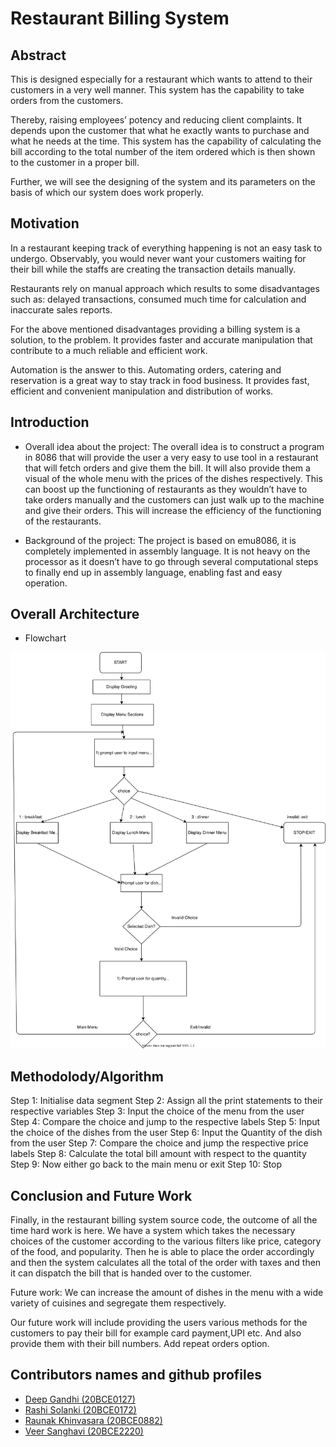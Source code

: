 # Restaurant Billing System

## Abstract
This is designed especially for a restaurant which wants to attend to their customers in a very well manner. This system has the capability to take orders from the customers.

Thereby, raising employees’ potency and reducing client complaints. It depends upon the customer that what he exactly wants to purchase and what he needs at the time. This system has the capability of calculating the bill according to the total number of the item ordered which is then shown to the customer in a proper bill.

Further, we will see the designing of the system and its parameters on the basis of which our system does work properly.

## Motivation
In a restaurant keeping track of everything happening is not an easy task to undergo. Observably, you would never want your customers waiting for their bill while the staffs are creating the transaction details manually.

Restaurants rely on manual approach which results to some disadvantages such as: delayed transactions, consumed much time for calculation and inaccurate sales reports.

For the above mentioned disadvantages providing a billing system is a solution, to the problem. It provides faster and accurate manipulation that contribute to a much reliable and efficient work.

Automation is the answer to this. Automating orders, catering and reservation is a great way to stay track in food business. It provides fast, efficient and convenient manipulation and distribution of works.


## Introduction
- Overall idea about the project: 
The overall idea is to construct a program in 8086 that will provide the user a very easy to use tool in a restaurant that will fetch orders and give them the bill. It will also provide them a visual of the whole menu with the prices of the dishes respectively. This can boost up the functioning of restaurants as they wouldn’t have to take orders manually and the customers can just walk up to the machine and give their orders. This will increase the efficiency of the functioning of the restaurants.

- Background of the project:
The project is based on emu8086, it is completely implemented in assembly language. It is not heavy on the processor as it doesn’t have to go through several computational steps to finally end up in assembly language, enabling fast and easy operation.

## Overall Architecture

- Flowchart

![alt text](https://raw.githubusercontent.com/deepg7/RestaurantBillingSystem-8086/main/flowchart.svg)

## Methodolody/Algorithm
Step 1: Initialise data segment
Step 2: Assign all the print statements to their     respective variables 
Step 3: Input the choice of the menu from the user 
Step 4: Compare the choice and jump to the respective labels 
Step 5: Input the choice of the dishes from the user
Step 6: Input the Quantity of the dish from the user
Step 7: Compare the choice and jump the respective price labels 
Step 8: Calculate the total bill amount with respect to the quantity 
Step 9: Now either go back to the main menu or exit 
Step 10: Stop

## Conclusion and Future Work
Finally, in the restaurant billing system source code, the outcome of all the time hard work is here. We have a system which takes the necessary choices of the customer according to the various filters like price, category of the food, and popularity. Then he is able to place the order accordingly and then the system calculates all the total of the order with taxes and then it can dispatch the bill that is handed over to the customer. 

Future work: 
We can  increase the amount of dishes in the menu with a wide variety of cuisines and segregate them respectively.

Our future work will include providing the users various methods for the customers to pay their bill for example card payment,UPI etc. And also provide them with their bill numbers. Add repeat orders option.

## Contributors names and github profiles

- [Deep Gandhi (20BCE0127)](https://github.com/deepg7)
- [Rashi Solanki (20BCE0172)](https://github.com/rashisolanki)
- [Raunak Khinvasara (20BCE0882)](https://github.com/Khivvi)
- [Veer Sanghavi (20BCE2220)](https://github.com/veer64)
